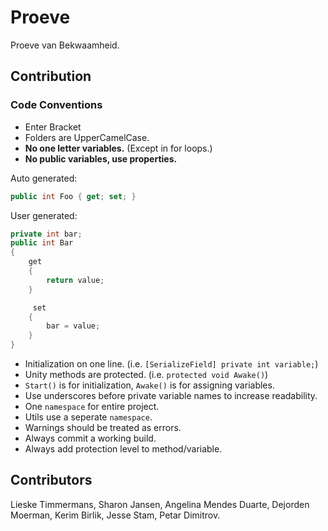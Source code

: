 # Proeve
Proeve van Bekwaamheid.

## Contribution
### Code Conventions
 * Enter Bracket
 * Folders are UpperCamelCase.
 * __No one letter variables.__ (Except in for loops.)
 * __No public variables, use properties.__
 
 Auto generated:
 ```C#
 public int Foo { get; set; }
 ```
 
 User generated:
 ```C#
 private int bar;
 public int Bar
 {
     get
     {
         return value;
     }
 
      set
     {
         bar = value;
     }
 }
 ```
 * Initialization on one line. (i.e. `[SerializeField] private int variable;`)
 * Unity methods are protected. (i.e. `protected void Awake()`)
 * `Start()` is for initialization, `Awake()` is for assigning variables.
 * Use underscores before private variable names to increase readability.
 * One `namespace` for entire project.
 * Utils use a seperate `namespace`.
 * Warnings should be treated as errors.
 * Always commit a working build.
 * Always add protection level to method/variable.

## Contributors
Lieske Timmermans, Sharon Jansen, Angelina Mendes Duarte, Dejorden Moerman, Kerim Birlik, Jesse Stam, Petar Dimitrov.
